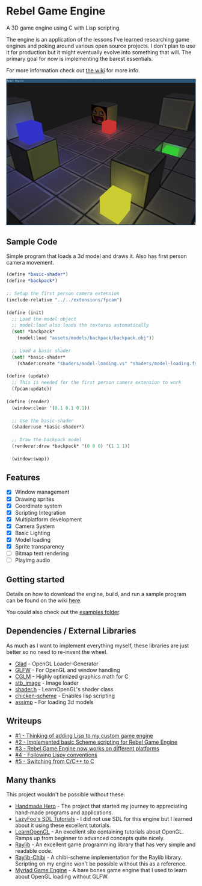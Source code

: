 # Rebel Game Engine
A 3D game engine using C with Lisp scripting.

The engine is an application of the lessons I've learned researching game engines and poking around various open source projects. I don't plan to use it for production but it might eventually evolve into something that will. The primary goal for now is implementing the barest essentials.

For more information check out [the wiki](https://github.com/accidentalrebel/rebel-game-engine/wiki/Getting-Started) for more info.

![screenshot-1](https://raw.githubusercontent.com/accidentalrebel/rebel-game-engine/master/images/rebel-screenshot-1.png)

## Sample Code
Simple program that loads a 3d model and draws it. Also has first person camera movement.

```scheme
(define *basic-shader*)
(define *backpack*)

;; Setup the first person camera extension
(include-relative "../../extensions/fpcam")

(define (init)
  ;; Load the model object
  ;; model:load also loads the textures automatically
  (set! *backpack* 
	(model:load "assets/models/backpack/backpack.obj"))

  ;; Load a basic shader
  (set! *basic-shader* 
	(shader:create "shaders/model-loading.vs" "shaders/model-loading.fs")))

(define (update)
  ;; This is needed for the first person camera extension to work
  (fpcam:update))

(define (render)
  (window:clear '(0.1 0.1 0.1))

  ;; Use the basic-shader
  (shader:use *basic-shader*)

  ;; Draw the backpack model
  (renderer:draw *backpack* '(0 0 0) '(1 1 1))
  
  (window:swap))
```

## Features
- [x] Window management
- [x] Drawing sprites
- [x] Coordinate system
- [x] Scripting Integration
- [x] Multiplatform development
- [x] Camera System
- [x] Basic Lighting
- [x] Model loading
- [x] Sprite transparency
- [ ] Bitmap text rendering
- [ ] Playimg audio

## Getting started
Details on how to download the engine, build, and run a sample program can be found on the wiki [here](https://github.com/accidentalrebel/rebel-game-engine/wiki/Getting-Started).

You could also check out the [examples folder](https://github.com/accidentalrebel/rebel-game-engine/tree/master/scripts/examples).

## Dependencies / External Libraries
As much as I want to implement everything myself, these libraries are just better so no need to re-invent the wheel.

  * [Glad](https://github.com/Dav1dde/glad) - OpenGL Loader-Generator
  * [GLFW](https://www.glfw.org/) - For OpenGL and window handling
  * [CGLM](https://github.com/recp/cglm) - Highly optimized graphics math for C
  * [stb_image](https://github.com/nothings/stb) - Image loader
  * [shader.h](https://learnopengl.com/code_viewer_gh.php?code=includes/learnopengl/shader_s.h) - LearnOpenGL's shader class
  * [chicken-scheme](https://www.call-cc.org/) - Enables lisp scripting
  * [assimp](https://www.assimp.org/) - For loading 3d models

## Writeups
* [#1 - Thinking of adding Lisp to my custom game engine](https://www.accidentalrebel.com/thinking-of-adding-lisp-to-my-custom-game-engine.html)
* [#2 - Implemented basic Scheme scripting for Rebel Game Engine](https://www.accidentalrebel.com/implemented-basic-scheme-scripting-for-rebel-game-engine.html)
* [#3 - Rebel Game Engine now works on different platforms](https://www.accidentalrebel.com/rebel-game-engine-now-works-on-different-platforms.html)
* [#4 - Following Lispy conventions](https://www.accidentalrebel.com/following-lispy-conventions.html)
* [#5 - Switching from C/C++ to C](https://www.accidentalrebel.com/switching-from-c-c---to-c.html)

## Many thanks
This project wouldn't be possible without these:

  * [Handmade Hero](https://handmadehero.org/) - The project that started my journey to appreciating hand-made programs and applications.
  * [LazyFoo's SDL Tutorials](http://lazyfoo.net/tutorials/SDL/index.php) - I did not use SDL for this engine but I learned about it using these excellent tutorials.
  * [LearnOpenGL](https://learnopengl.com/) - An excellent site containing tutorials about OpenGL. Ramps up from beginner to advanced concepts quite nicely.
  * [Raylib](https://www.raylib.com/) - An excellent game programming library that has very simple and readable code.
  * [Raylib-Chibi](https://github.com/VincentToups/raylib-chibi) - A chibi-scheme implementation for the Raylib library. Scripting on my engine won't be possible without this as a reference.
  * [Myriad Game Engine](https://github.com/jobtalle/Myriad) - A bare bones game engine that I used to learn about OpenGL loading without GLFW.
